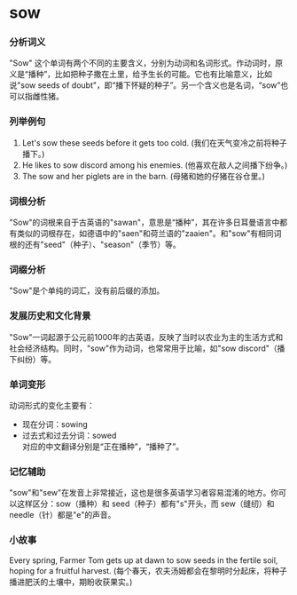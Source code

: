 # sow

### 分析词义

  

"Sow" 这个单词有两个不同的主要含义，分别为动词和名词形式。作动词时，原义是“播种”，比如把种子撒在土里，给予生长的可能。它也有比喻意义，比如说"sow seeds of doubt"，即“播下怀疑的种子”。另一个含义也是名词，“sow”也可以指雌性猪。

  

### 列举例句

  

1.  Let's sow these seeds before it gets too cold. (我们在天气变冷之前将种子播下。)
2.  He likes to sow discord among his enemies. (他喜欢在敌人之间播下纷争。)
3.  The sow and her piglets are in the barn. (母猪和她的仔猪在谷仓里。)

  

### 词根分析

  

"Sow"的词根来自于古英语的"sawan"，意思是“播种”，其在许多日耳曼语言中都有类似的词根存在，如德语中的"saen"和荷兰语的"zaaien"。和"sow"有相同词根的还有"seed"（种子）、"season"（季节）等。

  

### 词缀分析

  

"Sow"是个单纯的词汇，没有前后缀的添加。

  

### 发展历史和文化背景

  

"Sow"一词起源于公元前1000年的古英语，反映了当时以农业为主的生活方式和社会经济结构。同时，"sow"作为动词，也常常用于比喻，如"sow discord"（播下纠纷）等。

  

### 单词变形

  

动词形式的变化主要有：

  

*   现在分词：sowing
*   过去式和过去分词：sowed  
    对应的中文翻译分别是“正在播种”，“播种了”。

  

### 记忆辅助

  

"sow"和"sew"在发音上非常接近，这也是很多英语学习者容易混淆的地方。你可以这样区分：sow（播种）和 seed（种子）都有"s"开头，而 sew（缝纫）和 needle（针）都是"e"的声音。

  

### 小故事

  

Every spring, Farmer Tom gets up at dawn to sow seeds in the fertile soil, hoping for a fruitful harvest. (每个春天，农夫汤姆都会在黎明时分起床，将种子播进肥沃的土壤中，期盼收获果实。)
